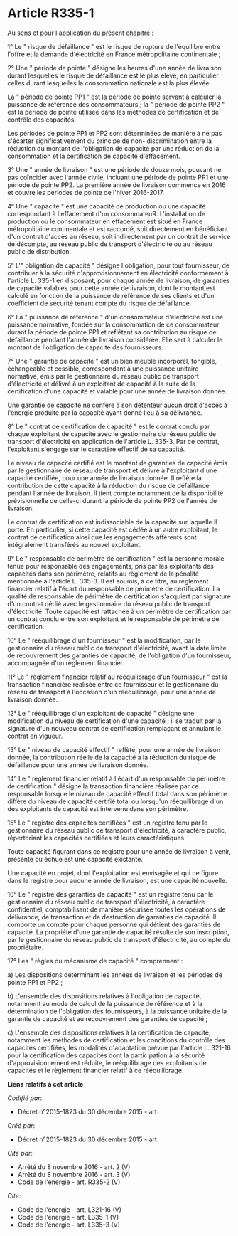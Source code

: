 # Article R335-1

Au sens et pour l'application du présent chapitre : 

1° Le " risque de défaillance " est le risque de rupture de l'équilibre entre l'offre et la demande d'électricité en France
métropolitaine continentale ; 

2° Une " période de pointe " désigne les heures d'une année de livraison durant lesquelles le risque de défaillance est le
plus élevé, en particulier celles durant lesquelles la consommation nationale est la plus élevée. 

La " période de pointe PP1 " est la période de pointe servant à calculer la puissance de référence des consommateurs ; la "
période de pointe PP2 " est la période de pointe utilisée dans les méthodes de certification et de contrôle des capacités. 

Les périodes de pointe PP1 et PP2 sont déterminées de manière à ne pas s'écarter significativement du principe de non-
discrimination entre la réduction du montant de l'obligation de capacité par une réduction de la consommation et la
certification de capacité d'effacement. 

3° Une " année de livraison " est une période de douze mois, pouvant ne pas coïncider avec l'année civile, incluant une
période de pointe PP1 et une période de pointe PP2. La première année de livraison commence en 2016 et couvre les périodes de
pointe de l'hiver 2016-2017.

4° Une " capacité " est une capacité de production ou une capacité correspondant à l'effacement d'un consommateuR.
L'installation de production ou le consommateur en effacement est situé en France métropolitaine continentale et est
raccordé, soit directement en bénéficiant d'un contrat d'accès au réseau, soit indirectement par un contrat de service de
décompte, au réseau public de transport d'électricité ou au réseau public de distribution. 

5° L'" obligation de capacité " désigne l'obligation, pour tout fournisseur, de contribuer à la sécurité d'approvisionnement
en électricité conformément à l'article L. 335-1 en disposant, pour chaque année de livraison, de garanties de capacité
valables pour cette année de livraison, dont le montant est calculé en fonction de la puissance de référence de ses clients
et d'un coefficient de sécurité tenant compte du risque de défaillance. 

6° La " puissance de référence " d'un consommateur d'électricité est une puissance normative, fondée sur la consommation de
ce consommateur durant la période de pointe PP1 et reflétant sa contribution au risque de défaillance pendant l'année de
livraison considérée. Elle sert à calculer le montant de l'obligation de capacité des fournisseurs. 

7° Une " garantie de capacité " est un bien meuble incorporel, fongible, échangeable et cessible, correspondant à une
puissance unitaire normative, émis par le gestionnaire du réseau public de transport d'électricité et délivré à un exploitant
de capacité à la suite de la certification d'une capacité et valable pour une année de livraison donnée. 

Une garantie de capacité ne confère à son détenteur aucun droit d'accès à l'énergie produite par la capacité ayant donné lieu
à sa délivrance. 

8° Le " contrat de certification de capacité " est le contrat conclu par chaque exploitant de capacité avec le gestionnaire
du réseau public de transport d'électricité en application de l'article L. 335-3. Par ce contrat, l'exploitant s'engage sur
le caractère effectif de sa capacité. 

Le niveau de capacité certifié est le montant de garanties de capacité émis par le gestionnaire de réseau de transport et
délivré à l'exploitant d'une capacité certifiée, pour une année de livraison donnée. Il reflète la contribution de cette
capacité à la réduction du risque de défaillance pendant l'année de livraison. Il tient compte notamment de la disponibilité
prévisionnelle de celle-ci durant la période de pointe PP2 de l'année de livraison. 

Le contrat de certification est indissociable de la capacité sur laquelle il porte. En particulier, si cette capacité est
cédée à un autre exploitant, le contrat de certification ainsi que les engagements afférents sont intégralement transférés au
nouvel exploitant. 

9° Le " responsable de périmètre de certification " est la personne morale tenue pour responsable des engagements, pris par
les exploitants des capacités dans son périmètre, relatifs au règlement de la pénalité mentionnée à l'article L. 335-3. Il
est soumis, à ce titre, au règlement financier relatif à l'écart du responsable de périmètre de certification. La qualité de
responsable de périmètre de certification s'acquiert par signature d'un contrat dédié avec le gestionnaire du réseau public
de transport d'électricité. Toute capacité est rattachée à un périmètre de certification par un contrat conclu entre son
exploitant et le responsable de périmètre de certification.

10° Le " rééquilibrage d'un fournisseur " est la modification, par le gestionnaire du réseau public de transport
d'électricité, avant la date limite de recouvrement des garanties de capacité, de l'obligation d'un fournisseur, accompagnée
d'un règlement financier.

11° Le " règlement financier relatif au rééquilibrage d'un fournisseur " est la transaction financière réalisée entre ce
fournisseur et le gestionnaire du réseau de transport à l'occasion d'un rééquilibrage, pour une année de livraison donnée. 

12° Le " rééquilibrage d'un exploitant de capacité " désigne une modification du niveau de certification d'une capacité ; il
se traduit par la signature d'un nouveau contrat de certification remplaçant et annulant le contrat en vigueur. 

13° Le " niveau de capacité effectif " reflète, pour une année de livraison donnée, la contribution réelle de la capacité à
la réduction du risque de défaillance pour une année de livraison donnée. 

14° Le " règlement financier relatif à l'écart d'un responsable du périmètre de certification " désigne la transaction
financière réalisée par ce responsable lorsque le niveau de capacité effectif total dans son périmètre diffère du niveau de
capacité certifié total ou lorsqu'un rééquilibrage d'un des exploitants de capacité est intervenu dans son périmètre. 

15° Le " registre des capacités certifiées " est un registre tenu par le gestionnaire du réseau public de transport
d'électricité, à caractère public, répertoriant les capacités certifiées et leurs caractéristiques. 

Toute capacité figurant dans ce registre pour une année de livraison à venir, présente ou échue est une capacité existante. 

Une capacité en projet, dont l'exploitation est envisagée et qui ne figure dans le registre pour aucune année de livraison,
est une capacité nouvelle. 

16° Le " registre des garanties de capacité " est un registre tenu par le gestionnaire du réseau public de transport
d'électricité, à caractère confidentiel, comptabilisant de manière sécurisée toutes les opérations de délivrance, de
transaction et de destruction de garanties de capacité. Il comporte un compte pour chaque personne qui détient des garanties
de capacité. La propriété d'une garantie de capacité résulte de son inscription, par le gestionnaire du réseau public de
transport d'électricité, au compte du propriétaire. 

17° Les " règles du mécanisme de capacité " comprennent : 

a) Les dispositions déterminant les années de livraison et les périodes de pointe PP1 et PP2 ; 

b) L'ensemble des dispositions relatives à l'obligation de capacité, notamment au mode de calcul de la puissance de référence
et à la détermination de l'obligation des fournisseurs, à la puissance unitaire de la garantie de capacité et au recouvrement
des garanties de capacité ; 

c) L'ensemble des dispositions relatives à la certification de capacité, notamment les méthodes de certification et les
conditions du contrôle des capacités certifiées, les modalités d'adaptation prévue par l'article L. 321-16 pour la
certification des capacités dont la participation à la sécurité d'approvisionnement est réduite, le rééquilibrage des
exploitants de capacités et le règlement financier relatif à ce rééquilibrage.

**Liens relatifs à cet article**

_Codifié par_:

  - Décret n°2015-1823 du 30 décembre 2015 - art.

_Créé par_:

  - Décret n°2015-1823 du 30 décembre 2015 - art.

_Cité par_:

  - Arrêté du 8 novembre 2016 - art. 2 (V)
  - Arrêté du 8 novembre 2016 - art. 3 (V)
  - Code de l'énergie - art. R335-2 (V)

_Cite_:

  - Code de l'énergie - art. L321-16 (V)
  - Code de l'énergie - art. L335-1 (V)
  - Code de l'énergie - art. L335-3 (V)
